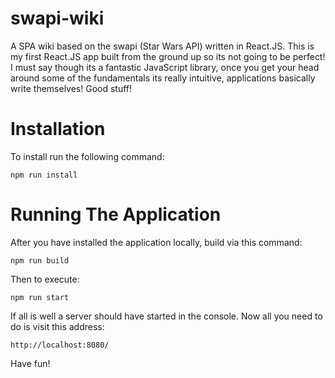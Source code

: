 # swapi-wiki
A SPA wiki based on the swapi (Star Wars API) written in React.JS. This is my first React.JS app built from the ground up so its not going to be perfect! I must say though its a fantastic JavaScript library, once you get your head around some of the fundamentals its really intuitive, applications basically write themselves! Good stuff!

# Installation
To install run the following command:

    npm run install

# Running The Application
After you have installed the application locally, build via this command:

    npm run build

Then to execute:

    npm run start

If all is well a server should have started in the console. Now all you need to do is visit this address:

    http://localhost:8080/

Have fun!
